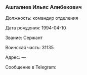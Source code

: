 ### Ашгалиев Ильяс Алибекович

Должность: командир отделения

Дата рождения: 1994-04-10

Звание: Сержант

Воинская часть: 31135

Адрес: —

Сообщение в Telegram: []()
